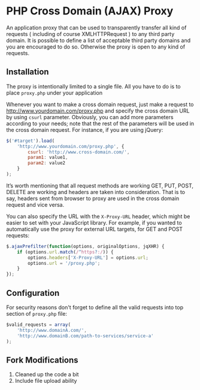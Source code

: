 PHP Cross Domain (AJAX) Proxy
==============

An application proxy that can be used to transparently transfer all kind of requests ( including of course XMLHTTPRequest ) to any third party domain. It is possible to define a list of acceptable third party domains and you are encouraged to do so. Otherwise the proxy is open to any kind of requests.

Installation
--------------

The proxy is intentionally limited to a single file. All you have to do is to place `proxy.php` under your application

Whenever you want to make a cross domain request, just make a request to http://www.yourdomain.com/proxy.php and specify the cross domain URL by using `csurl` parameter. Obviously, you can add more parameters according to your needs; note that the rest of the parameters will be used in the cross domain request. For instance, if you are using jQuery:

``` JAVASCRIPT
$('#target').load(
	'http://www.yourdomain.com/proxy.php', {
		csurl: 'http://www.cross-domain.com/',
		param1: value1, 
		param2: value2
	}
);
```

It’s worth mentioning that all request methods are working GET, PUT, POST, DELETE are working and headers are taken into consideration. That is to say, headers sent from browser to proxy are used in the cross domain request and vice versa.

You can also specify the URL with the `X-Proxy-URL` header, which might be easier to set with your JavaScript library. For example, if you wanted to automatically use the proxy for external URL targets, for GET and POST requests:

``` JAVASCRIPT
$.ajaxPrefilter(function(options, originalOptions, jqXHR) {
	if (options.url.match(/^https?:/)) {
		options.headers['X-Proxy-URL'] = options.url;
		options.url = '/proxy.php';
	}
});
```

Configuration
--------------

For security reasons don't forget to define all the valid requests into top section of `proxy.php` file:

``` JAVASCRIPT
$valid_requests = array(
	'http://www.domainA.com/',
	'http://www.domainB.com/path-to-services/service-a'
);
```

Fork Modifications
--------------

1. Cleaned up the code a bit
2. Include file upload ability

 
